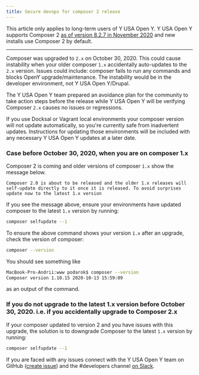 ```yaml
---
title: Secure devops for composer 2 release
---
```


This article only applies to long-term users of Y USA Open Y. Y USA Open Y supports Composer 2 [as of version 8.2.7 in November 2020](https://github.com/ymcatwincities/openy/releases/tag/8.2.7) and new installs use Composer 2 by default.

----

Composer was upgraded to `2.x` on October 30, 2020. This could cause instability when your older composer `1.x` accidentally auto-updates to the `2.x` version. Issues could include: composer fails to run any commands and blocks OpenY upgrade/maintenance. The instability would be in the developer environment, not Y USA Open Y/Drupal.

The Y USA Open Y team prepared an avoidance plan for the community to take action steps before the release while Y USA Open Y will be verifying Composer `2.x` causes no issues or regressions.

If you use Docksal or Vagrant local environments your composer version will not update automatically, so you're currently safe from inadvertent updates. Instructions for updating those environments will be included with any necessary Y USA Open Y updates at a later date.

### Case before October 30, 2020, when you are on composer 1.x

Composer 2 is coming and older versions of composer `1.x` show the message below.

```
Composer 2.0 is about to be released and the older 1.x releases will self-update directly to it once it is released. To avoid surprises update now to the latest 1.x version
```

If you see the message above, ensure your environments have updated composer to the latest `1.x` version by running:

```sh
composer selfupdate --1
```

To ensure the above command shows your version `1.x` after an upgrade, check the version of composer:

```sh
composer --version
```

You should see something like

```sh
MacBook-Pro-Andrii:www podarok$ composer --version
Composer version 1.10.15 2020-10-13 15:59:09
```

as an output of the command.

### If you do not upgrade to the latest 1.x version before October 30, 2020. i.e. if you accidentally upgrade to Composer 2.x

If your composer updated to version 2 and you have issues with this upgrade, the solution is to downgrade Composer to the latest `1.x` version by running:

```sh
composer selfupdate --1
```

If you are faced with any issues connect with the Y USA Open Y team on GitHub ([create issue](https://github.com/ymcatwincities/openy/issues/new)) and the #developers channel [on Slack](https://openy.org/contact).
